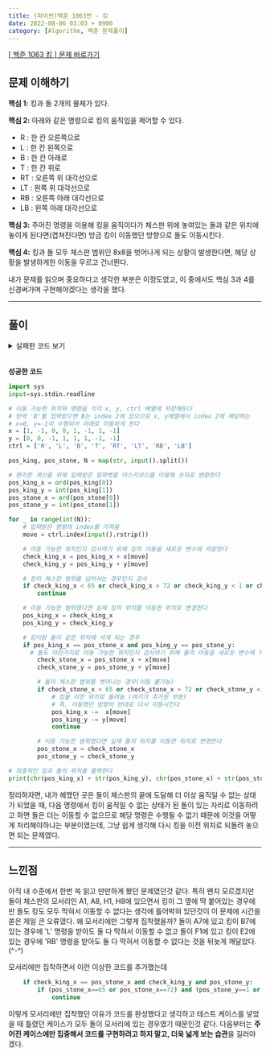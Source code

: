 ```yaml
---
title: (파이썬)백준 1063번 - 킹
date: 2022-08-06 03:03 + 0900
category: [Algorithm, 백준 문제풀이]
---
```


[[ 백준 1063 킹 ] 문제 바로가기](https://www.acmicpc.net/problem/1063)

## 문제 이해하기

**핵심 1:** 킹과 돌 2개의 물체가 있다.

**핵심 2:** 아래와 같은 명령으로 킹의 움직임을 제어할 수 있다.

- R : 한 칸 오른쪽으로
- L : 한 칸 왼쪽으로
- B : 한 칸 아래로
- T : 한 칸 위로
- RT : 오른쪽 위 대각선으로
- LT : 왼쪽 위 대각선으로
- RB : 오른쪽 아래 대각선으로
- LB : 왼쪽 아래 대각선으로

**핵심 3:** 주어진 명령을 이용해 킹을 움직이다가 체스판 위에 놓여있는 돌과 같은 위치에 놓이게 된다면(겹쳐진다면) 방금 킹이 이동했던 방향으로 돌도 이동시킨다.

**핵심 4:** 킹과 돌 모두 체스판 범위인 8x8을 벗어나게 되는 상황이 발생한다면, 해당 상황을 발생하게한 이동을 무르고 건너뛴다.

내가 문제를 읽으며 중요하다고 생각한 부분은 이정도였고, 이 중에서도 핵심 3과 4를 신경써가며 구현해야겠다는 생각을 했다.

<hr>

## 풀이

<details>
<summary>실패한 코드 보기</summary>
<div markdown="1">

```py
import sys
input=sys.stdin.readline

x = [1, -1, 0, 0, 1, -1, 1, -1]
y = [0, 0, -1, 1, 1, 1, -1, -1]
ctrl = ['R', 'L', 'B', 'T', 'RT', 'LT', 'RB', 'LB']

pos_king, pos_stone, N = map(str, input().split())

pos_king_x = ord(pos_king[0])
pos_king_y = int(pos_king[1])
pos_stone_x = ord(pos_stone[0])
pos_stone_y = int(pos_stone[1])

for _ in range(int(N)):
    move = ctrl.index(input().rstrip())

    check_king_x = pos_king_x + x[move]
    check_king_y = pos_king_y + y[move]

    if check_king_x < 65 or check_king_x > 72 or check_king_y < 1 or check_king_y > 8:
        continue

    # 여기가 문제였다! 모서리에만 집중했다 그러면 안되는데
    if check_king_x == pos_stone_x and check_king_y and pos_stone_y:
        if (pos_stone_x==65 or pos_stone_x==72) and (pos_stone_y==1 or pos_stone_y==8):
            continue

    pos_king_x = check_king_x
    pos_king_y = check_king_y

    if pos_king_x == pos_stone_x and pos_king_y == pos_stone_y:
        check_stone_x = pos_stone_x + x[move]
        check_stone_y = pos_stone_y + y[move]

        if check_stone_x < 65 or check_stone_x > 72 or check_stone_y < 1 or check_stone_y > 8:
            continue

        pos_stone_x = check_stone_x
        pos_stone_y = check_stone_y

print(chr(pos_king_x) + str(pos_king_y), chr(pos_stone_x) + str(pos_stone_y), sep='\n')
```

</div>
</details>

<br>

**성공한 코드**

```py
import sys
input=sys.stdin.readline

# 이동 가능한 위치와 명령을 각각 x, y, ctrl 배열에 저장해둔다
# 만약 'B'를 입력받으면 B는 index 2에 있으므로 x, y배열에서 index 2에 해당하는
# x=0, y=-1이 수행되어 아래로 이동하게 된다
x = [1, -1, 0, 0, 1, -1, 1, -1]
y = [0, 0, -1, 1, 1, 1, -1, -1]
ctrl = ['R', 'L', 'B', 'T', 'RT', 'LT', 'RB', 'LB']

pos_king, pos_stone, N = map(str, input().split())

# 편리한 계산을 위해 입력받은 알파벳을 아스키코드를 이용해 숫자로 변환한다
pos_king_x = ord(pos_king[0])
pos_king_y = int(pos_king[1])
pos_stone_x = ord(pos_stone[0])
pos_stone_y = int(pos_stone[1])

for _ in range(int(N)):
    # 입력받은 명령의 index를 가져옴
    move = ctrl.index(input().rstrip())

    # 이동 가능한 위치인지 검사하기 위해 킹의 이동을 새로운 변수에 저장한다
    check_king_x = pos_king_x + x[move]
    check_king_y = pos_king_y + y[move]

    # 킹이 체스판 범위를 넘어서는 경우인지 검사
    if check_king_x < 65 or check_king_x > 72 or check_king_y < 1 or check_king_y > 8:
        continue

    # 이동 가능한 범위였다면 실제 킹의 위치를 이동한 위치로 변경한다
    pos_king_x = check_king_x
    pos_king_y = check_king_y

    # 킹이랑 돌이 같은 위치에 서게 되는 경우
    if pos_king_x == pos_stone_x and pos_king_y == pos_stone_y:
      # 돌도 마찬가지로 이동 가능한 위치인지 검사하기 위해 돌의 이동을 새로운 변수에 저장한다
        check_stone_x = pos_stone_x + x[move]
        check_stone_y = pos_stone_y + y[move]

        # 돌이 체스판 범위를 벗어나는 경우(이동 불가능)
        if check_stone_x < 65 or check_stone_x > 72 or check_stone_y < 1 or check_stone_y > 8:
            # 킹을 이전 위치로 돌려놈 (여기가 추가한 부분)
            # 즉, 이동했던 방향의 반대로 다시 이동시킨다
            pos_king_x -=  x[move]
            pos_king_y -= y[move]
            continue

        # 이동 가능한 범위였다면 실제 돌의 위치를 이동한 위치로 변경한다
        pos_stone_x = check_stone_x
        pos_stone_y = check_stone_y

# 최종적인 킹과 돌의 위치를 출력한다
print(chr(pos_king_x) + str(pos_king_y), chr(pos_stone_x) + str(pos_stone_y), sep='\n')
```

정리하자면, 내가 헤맸던 곳은 돌이 체스판의 끝에 도달해 더 이상 움직일 수 없는 상태가 되었을 때, 다음 명령에서 킹이 움직일 수 없는 상태가 된 돌이 있는 자리로 이동하려고 하면 돌은 더는 이동할 수 없으므로 해당 명령은 수행될 수 없기 때문에 이것을 어떻게 처리해야하냐는 부분이였는데, 그냥 쉽게 생각해 다시 킹을 이전 위치로 되돌려 놓으면 되는 문제였다.

<hr>

## 느낀점

아직 내 수준에서 한번 쓱 읽고 만만하게 봤던 문제였던것 같다. 특히 왠지 모르겠지만 돌이 체스판의 모서리인 A1, A8, H1, H8에 있으면서 킹이 그 옆에 딱 붙어있는 경우에만 돌도 킹도 모두 막혀서 이동할 수 없다는 생각에 틀어박혀 있던것이 이 문제에 시간을 쏟은 제일 큰 오류였다. 왜 모서리에만 그렇게 집착했을까? 돌이 A7에 있고 킹이 B7에 있는 경우에 'L' 명령을 받아도 둘 다 막혀서 이동할 수 없고 돌이 F1에 있고 킹이 E2에 있는 경우에 'RB' 명령을 받아도 둘 다 막혀서 이동할 수 없다는 것을 뒤늦게 깨달았다. (^-^)

모서리에만 집착하면서 이런 이상한 코드를 추가했는데

```py
    if check_king_x == pos_stone_x and check_king_y and pos_stone_y:
        if (pos_stone_x==65 or pos_stone_x==72) and (pos_stone_y==1 or pos_stone_y==8):
            continue
```

이렇게 모서리에만 집착했던 이유가 코드를 완성했다고 생각하고 테스트 케이스를 넣었을 때 틀렸던 케이스가 모두 돌이 모서리에 있는 경우였기 때문인것 같다. 다음부터는 **주어진 케이스에만 집중해서 코드를 구현하려고 하지 말고, 더욱 넓게 보는 습관**을 길러야겠다.
